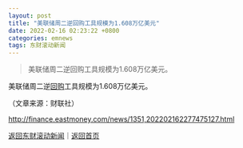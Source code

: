 ```yaml
---
layout: post
title: "美联储周二逆回购工具规模为1.608万亿美元"
date: 2022-02-16 02:23:22 +0800
categories: emnews
tags: 东财滚动新闻
---
```

> 美联储周二逆回购工具规模为1.608万亿美元。

<p>美联储周二逆<span id="Info.3285"><a href="http://data.eastmoney.com/gphg/" class="infokey">回购</a></span>工具规模为1.608万亿美元。</p><p class="em_media">（文章来源：财联社）</p>

<http://finance.eastmoney.com/news/1351,202202162277475127.html>

[返回东财滚动新闻](//finews.withounder.com/emnews/)｜[返回首页](//finews.withounder.com/)